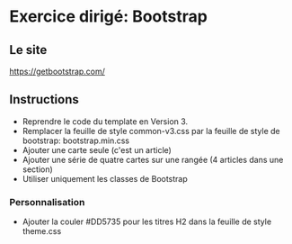 # Exercice dirigé: Bootstrap

## Le site
https://getbootstrap.com/

## Instructions
- Reprendre le code du template en Version 3.
- Remplacer la feuille de style common-v3.css par la feuille de style de bootstrap: bootstrap.min.css
- Ajouter une carte seule (c'est un article)
- Ajouter une série de quatre cartes sur une rangée (4 articles dans une section)
- Utiliser uniquement les classes de Bootstrap

### Personnalisation
- Ajouter la couler #DD5735 pour les titres H2 dans la feuille de style theme.css